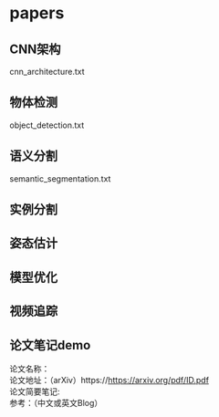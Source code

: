 # papers
## CNN架构
cnn_architecture.txt

## 物体检测
object_detection.txt  

## 语义分割
semantic_segmentation.txt

## 实例分割

## 姿态估计

## 模型优化

## 视频追踪

## 论文笔记demo
论文名称：  
论文地址：（arXiv）https://https://arxiv.org/pdf/ID.pdf  
论文简要笔记:  
参考：（中文或英文Blog）  
